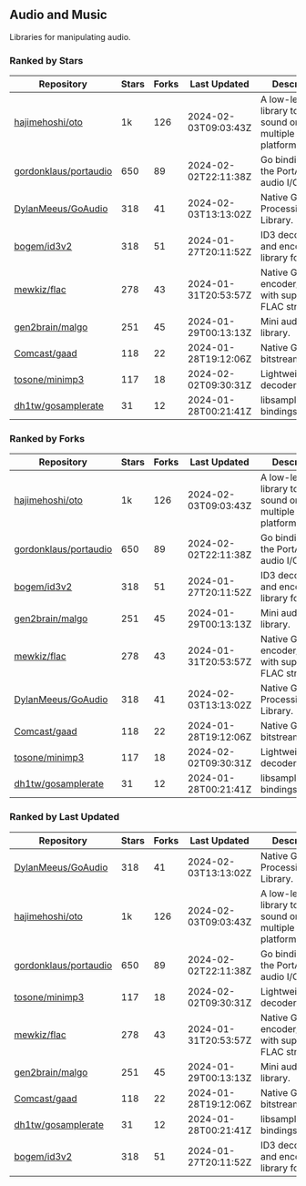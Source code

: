 ## Audio and Music

Libraries for manipulating audio.

### Ranked by Stars

| Repository | Stars | Forks | Last Updated | Description | 
|------------|-------|-------|--------------|-------------|
| [hajimehoshi/oto](https://github.com/hajimehoshi/oto) | 1k | 126 | 2024-02-03T09:03:43Z |  A low-level library to play sound on multiple platforms. |
| [gordonklaus/portaudio](https://github.com/gordonklaus/portaudio) | 650 | 89 | 2024-02-02T22:11:38Z |  Go bindings for the PortAudio audio I/O library. |
| [DylanMeeus/GoAudio](https://github.com/DylanMeeus/GoAudio) | 318 | 41 | 2024-02-03T13:13:02Z |  Native Go Audio Processing Library. |
| [bogem/id3v2](https://github.com/bogem/id3v2) | 318 | 51 | 2024-01-27T20:11:52Z |  ID3 decoding and encoding library for Go. |
| [mewkiz/flac](https://github.com/mewkiz/flac) | 278 | 43 | 2024-01-31T20:53:57Z |  Native Go FLAC encoder/decoder with support for FLAC streams. |
| [gen2brain/malgo](https://github.com/gen2brain/malgo) | 251 | 45 | 2024-01-29T00:13:13Z |  Mini audio library. |
| [Comcast/gaad](https://github.com/Comcast/gaad) | 118 | 22 | 2024-01-28T19:12:06Z |  Native Go AAC bitstream parser. |
| [tosone/minimp3](https://github.com/tosone/minimp3) | 117 | 18 | 2024-02-02T09:30:31Z |  Lightweight MP3 decoder library. |
| [dh1tw/gosamplerate](https://github.com/dh1tw/gosamplerate) | 31 | 12 | 2024-01-28T00:21:41Z |  libsamplerate bindings for go. |

### Ranked by Forks

| Repository | Stars | Forks | Last Updated | Description | 
|------------|-------|-------|--------------|-------------|
| [hajimehoshi/oto](https://github.com/hajimehoshi/oto) | 1k | 126 | 2024-02-03T09:03:43Z |  A low-level library to play sound on multiple platforms. |
| [gordonklaus/portaudio](https://github.com/gordonklaus/portaudio) | 650 | 89 | 2024-02-02T22:11:38Z |  Go bindings for the PortAudio audio I/O library. |
| [bogem/id3v2](https://github.com/bogem/id3v2) | 318 | 51 | 2024-01-27T20:11:52Z |  ID3 decoding and encoding library for Go. |
| [gen2brain/malgo](https://github.com/gen2brain/malgo) | 251 | 45 | 2024-01-29T00:13:13Z |  Mini audio library. |
| [mewkiz/flac](https://github.com/mewkiz/flac) | 278 | 43 | 2024-01-31T20:53:57Z |  Native Go FLAC encoder/decoder with support for FLAC streams. |
| [DylanMeeus/GoAudio](https://github.com/DylanMeeus/GoAudio) | 318 | 41 | 2024-02-03T13:13:02Z |  Native Go Audio Processing Library. |
| [Comcast/gaad](https://github.com/Comcast/gaad) | 118 | 22 | 2024-01-28T19:12:06Z |  Native Go AAC bitstream parser. |
| [tosone/minimp3](https://github.com/tosone/minimp3) | 117 | 18 | 2024-02-02T09:30:31Z |  Lightweight MP3 decoder library. |
| [dh1tw/gosamplerate](https://github.com/dh1tw/gosamplerate) | 31 | 12 | 2024-01-28T00:21:41Z |  libsamplerate bindings for go. |

### Ranked by Last Updated

| Repository | Stars | Forks | Last Updated | Description | 
|------------|-------|-------|--------------|-------------|
| [DylanMeeus/GoAudio](https://github.com/DylanMeeus/GoAudio) | 318 | 41 | 2024-02-03T13:13:02Z |  Native Go Audio Processing Library. |
| [hajimehoshi/oto](https://github.com/hajimehoshi/oto) | 1k | 126 | 2024-02-03T09:03:43Z |  A low-level library to play sound on multiple platforms. |
| [gordonklaus/portaudio](https://github.com/gordonklaus/portaudio) | 650 | 89 | 2024-02-02T22:11:38Z |  Go bindings for the PortAudio audio I/O library. |
| [tosone/minimp3](https://github.com/tosone/minimp3) | 117 | 18 | 2024-02-02T09:30:31Z |  Lightweight MP3 decoder library. |
| [mewkiz/flac](https://github.com/mewkiz/flac) | 278 | 43 | 2024-01-31T20:53:57Z |  Native Go FLAC encoder/decoder with support for FLAC streams. |
| [gen2brain/malgo](https://github.com/gen2brain/malgo) | 251 | 45 | 2024-01-29T00:13:13Z |  Mini audio library. |
| [Comcast/gaad](https://github.com/Comcast/gaad) | 118 | 22 | 2024-01-28T19:12:06Z |  Native Go AAC bitstream parser. |
| [dh1tw/gosamplerate](https://github.com/dh1tw/gosamplerate) | 31 | 12 | 2024-01-28T00:21:41Z |  libsamplerate bindings for go. |
| [bogem/id3v2](https://github.com/bogem/id3v2) | 318 | 51 | 2024-01-27T20:11:52Z |  ID3 decoding and encoding library for Go. |

